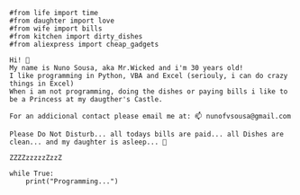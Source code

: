 
    #from life import time
    #from daughter import love
    #from wife import bills
    #from kitchen import dirty_dishes
    #from aliexpress import cheap_gadgets

    Hi! 👋
    My name is Nuno Sousa, aka Mr.Wicked and i'm 30 years old!
    I like programming in Python, VBA and Excel (seriouly, i can do crazy things in Excel)
    When i am not programming, doing the dishes or paying bills i like to be a Princess at my daugther's Castle.

    For an addicional contact please email me at: 📫 nunofvsousa@gmail.com
    
    Please Do Not Disturb... all todays bills are paid... all Dishes are clean... and my daughter is asleep... 💞️

    ZZZZzzzzzZzzZ

    while True:
        print("Programming...")

